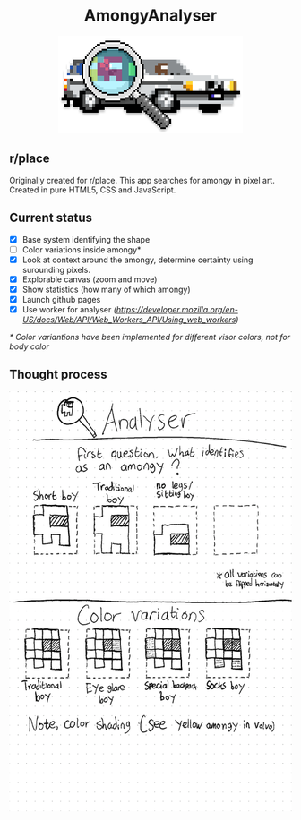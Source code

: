 <div align="center">
    <h1>AmongyAnalyser</h1>
    <img src="./resources/github/logo.png"/>
</div>

## r/place
Originally created for r/place. This app searches for amongy in pixel art. Created in pure HTML5, CSS and JavaScript.

## Current status
- [x] Base system identifying the shape
- [ ] Color variations inside amongy*
- [x] Look at context around the amongy, determine certainty using surounding pixels.
- [x] Explorable canvas (zoom and move)
- [x] Show statistics (how many of which amongy)
- [x] Launch github pages
- [x] Use worker for analyser *(https://developer.mozilla.org/en-US/docs/Web/API/Web_Workers_API/Using_web_workers)*

*\* Color variantions have been implemented for different visor colors, not for body color*

## Thought process

<div align="center">
    <img src="./resources/github/page1.png" height="750px"/>
</div>
